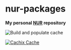 # nur-packages
**My personal [NUR](https://github.com/nix-community/NUR) repository**

![Build and populate cache](https://github.com/guoard/nur/workflows/Build%20and%20populate%20cache/badge.svg)

[![Cachix Cache](https://img.shields.io/badge/cachix-guoard-blue.svg)](https://guoard.cachix.org)
